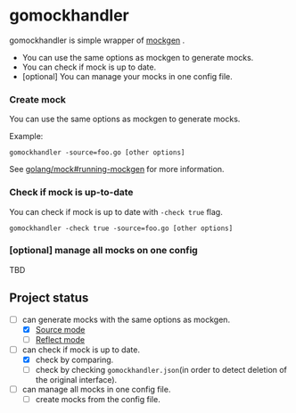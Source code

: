 # gomockhandler

gomockhandler is simple wrapper of [mockgen](https://github.com/golang/mock) .

- You can use the same options as mockgen to generate mocks.
- You can check if mock is up to date.
- [optional] You can manage your mocks in one config file.

### Create mock

You can use the same options as mockgen to generate mocks.

Example:
```
gomockhandler -source=foo.go [other options]
```

See [golang/mock#running-mockgen](https://github.com/golang/mock#running-mockgen) for more information.

### Check if mock is up-to-date

You can check if mock is up to date with `-check true` flag.

```
gomockhandler -check true -source=foo.go [other options]
```

### [optional] manage all mocks on one config

TBD

## Project status

- [ ] can generate mocks with the same options as mockgen.
  - [x] [Source mode](https://github.com/golang/mock#source-mode)
  - [ ] [Reflect mode](https://github.com/golang/mock#reflect-mode)
- [ ] can check if mock is up to date.
  - [x] check by comparing.
  - [ ] check by checking `gomockhandler.json`(in order to detect deletion of the original interface).
- [ ] can manage all mocks in one config file. 
  - [ ] create mocks from the config file.
